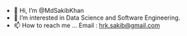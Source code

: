 - 👋 Hi, I’m @MdSakibKhan
- 👀 I’m interested in Data Science and Software Engineering.
- 📫 How to reach me ... Email : hrk.sakib@gmail.com

<!---
MdSakibKhan/MdSakibKhan is a ✨ special ✨ repository because its `README.md` (this file) appears on your GitHub profile.
You can click the Preview link to take a look at your changes.
--->
